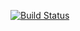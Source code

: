[![Build Status](https://travis-ci.org/Bazhanel/Employee.svg?branch=master)](https://travis-ci.org/Bazhanel/Employee)
